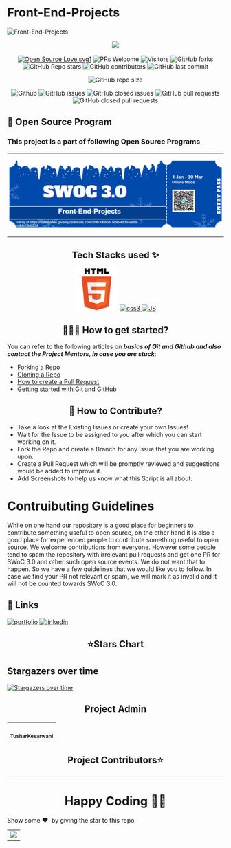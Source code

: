 # Front-End-Projects

![Front-End-Projects](https://socialify.git.ci/TusharKesarwani/Front-End-Projects/image?description=1&descriptionEditable=A%20place%20for%20Developers&forks=1&issues=1&language=1&name=1&owner=1&pulls=1&stargazers=1&theme=Light)

<p align="center">
  <a href="https://frontendprojects.netlify.app/">
    <img src="https://forthebadge.com/images/badges/check-it-out.svg">
   </a>
</p>


<div align="center">
 <p>

[![Open Source Love svg1](https://badges.frapsoft.com/os/v1/open-source.svg?v=103)](https://github.com/ellerbrock/open-source-badges/)
![PRs Welcome](https://img.shields.io/badge/PRs-welcome-brightgreen.svg?style=flat)
![Visitors](https://api.visitorbadge.io/api/visitors?path=TusharKesarwani%2FFront-End-Projects%20&countColor=%23263759&style=flat)
![GitHub forks](https://img.shields.io/github/forks/TusharKesarwani/Front-End-Projects)
![GitHub Repo stars](https://img.shields.io/github/stars/TusharKesarwani/Front-End-Projects)
![GitHub contributors](https://img.shields.io/github/contributors/TusharKesarwani/Front-End-Projects)
![GitHub last commit](https://img.shields.io/github/last-commit/TusharKesarwani/Front-End-Projects)
  
![GitHub repo size](https://img.shields.io/github/repo-size/TusharKesarwani/Front-End-Projects)

![Github](https://img.shields.io/github/license/TusharKesarwani/Front-End-Projects)
![GitHub issues](https://img.shields.io/github/issues/TusharKesarwani/Front-End-Projects)
![GitHub closed issues](https://img.shields.io/github/issues-closed-raw/TusharKesarwani/Front-End-Projects)
![GitHub pull requests](https://img.shields.io/github/issues-pr/TusharKesarwani/Front-End-Projects)
![GitHub closed pull requests](https://img.shields.io/github/issues-pr-closed/TusharKesarwani/Front-End-Projects)
 </p>
</div>
 
 ## 📌 Open Source Program

 ### This project is a part of following Open Source Programs

 ---

<div align="center">

![SWOC 3.0](https://raw.githubusercontent.com/TusharKesarwani/Front-End-Projects/main/img/9630b803-7d9b-4b19-ae68-cdbfc16c8254.png)

</div>


 ---





<h2 align= center> Tech Stacks used ✨ </h2>

<p align="center">
   <a href="https://www.W3schools.com/html/" target="_blank" rel="noreferrer"><img src="https://raw.githubusercontent.com/devicons/devicon/master/icons/html5/html5-original-wordmark.svg" alt="html5" width="100" height="100"/></a>
  <a href="https://www.w3schools.com/css/" target="_blank" rel="noreferrer"> <img src="https://upload.wikimedia.org/wikipedia/commons/thumb/d/d5/CSS3_logo_and_wordmark.svg/1200px-CSS3_logo_and_wordmark.svg.png" alt="css3" width="100" height="100"/> </a> <a href="https://dart.dev" target="_blank" rel="noreferrer"></a>
  <a href="https://developer.mozilla.org/en-US/docs/Web/JavaScript" target="_blank" rel="noreferrer"> <img src="https://cdn.cdnlogo.com/logos/j/69/javascript.svg" alt="JS" width="80" height="80"/></a>
</p>

<h2 align=center> 👨🏻‍💻 How to get started? </h2> 

You can refer to the following articles on **_basics of Git and Github and also contact the Project Mentors, in case you are stuck_**:

- [Forking a Repo](https://help.github.com/en/github/getting-started-with-github/fork-a-repo)
- [Cloning a Repo](https://help.github.com/en/desktop/contributing-to-projects/creating-a-pull-request)
- [How to create a Pull Request](https://opensource.com/article/19/7/create-pull-request-github)
- [Getting started with Git and GitHub](https://towardsdatascience.com/getting-started-with-git-and-github-6fcd0f2d4ac6)


<h2 align=center> 📝 How to Contribute? </h2>  

- Take a look at the Existing Issues or create your own Issues!
- Wait for the Issue to be assigned to you after which you can start working on it.
- Fork the Repo and create a Branch for any Issue that you are working upon.
- Create a Pull Request which will be promptly reviewed and suggestions would be added to improve it.
- Add Screenshots to help us know what this Script is all about.

# Contruibuting Guidelines

While on one hand our repository is a good place for beginners to contribute something useful to open source, on the other hand it is also a good place for experienced people to contribute something useful to open source. We welcome contributions from everyone.
However some people tend to spam the repository with irrelevant pull requests and get one PR for SWoC 3.0 and other such open source events. We do not want that to happen. So we have a few guidelines that we would like you to follow.
In case we find your PR not relevant or spam, we will mark it as invalid and it will not be counted towards SWoC 3.0.


## 🔗 Links
[![portfolio](https://img.shields.io/badge/my_portfolio-000?style=for-the-badge&logo=ko-fi&logoColor=white)](https://portfolio-of-tushar.netlify.app)
[![linkedin](https://img.shields.io/badge/linkedin-0A66C2?style=for-the-badge&logo=linkedin&logoColor=white)](https://www.linkedin.com/in/tushar104)


<h2 align=center>⭐Stars Chart</h2>  

## Stargazers over time

[![Stargazers over time](https://starchart.cc/TusharKesarwani/Front-End-Projects.svg)](https://starchart.cc/TusharKesarwani/Front-End-Projects)

<h2 align=center>Project Admin</h2> 
<table align="center">
	<tr >
    <td align="center">
            <a href="https://github.com/TusharKesarwani">
              <img src="https://avatars.githubusercontent.com/u/92527686?v=4" width="100px" alt=""/><br />
              <sub><b>TusharKesarwani</b></sub>
            </a>
   </td>
  </tr>
</table>

 <!-- <h2 align=center>Project Mentors</h2>
<table align="center">
	<tr>
		<td align="center">
			<a href="https://github.com/TusharKesarwani">
				<img src="https://avatars.githubusercontent.com/u/92527686?v=4" width="100px" alt=""/><br />
				<sub><b>TusharKesarwani</b></sub>
			</a>
		</td>
	</tr>
</table> -->

<h2 align=center>Project Contributors⭐</h2> 
<table align="center">
  <tr>
    <td>
       <a href="https://github.com/TusharKesarwani/Front-End-Projects/graphs/contributors" align="center">
          <img src="https://contrib.rocks/image?repo=TusharKesarwani/Front-End-Projects" />
       </a>
    </td>
  </tr>
<hr>

<h1 align=center>Happy Coding 👨‍💻</h1>

Show some ❤️&nbsp; by giving the star to this repo
